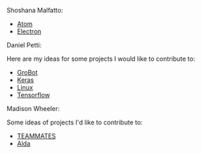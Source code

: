 Shoshana Malfatto:

- [Atom](https://github.com/atom/atom)
- [Electron](https://github.com/electron/electron/tree/master/script)

Daniel Petti:

Here are my ideas for some projects I would like to contribute
to:

- [GroBot](https://rcos.io/projects/djpetti/grobot/profile)
- [Keras](https://github.com/fchollet/keras)
- [Linux](https://github.com/torvalds/linux)
- [Tensorflow](https://github.com/tensorflow/tensorflow)

Madison Wheeler:

Some ideas of projects I'd like to contribute to:

- [TEAMMATES](https://github.com/TEAMMATES/teammates/)
- [Alda](https://github.com/alda-lang/alda)
